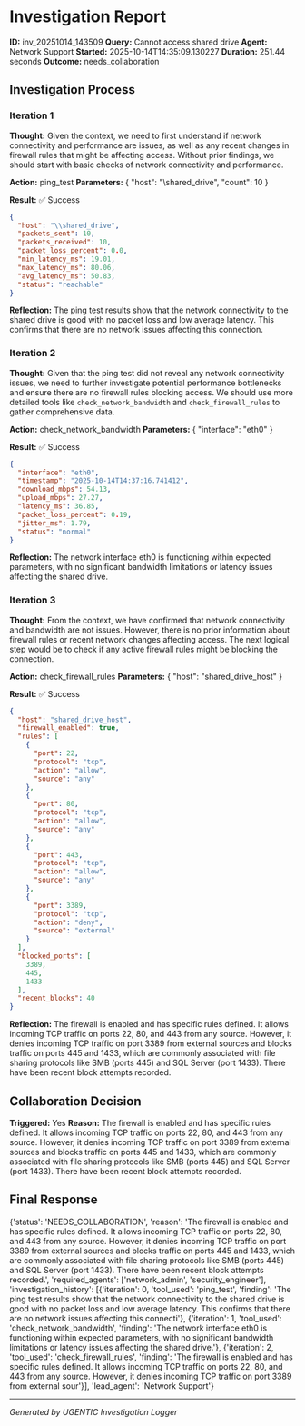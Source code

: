 # Investigation Report

**ID:** inv_20251014_143509
**Query:** Cannot access shared drive
**Agent:** Network Support
**Started:** 2025-10-14T14:35:09.130227
**Duration:** 251.44 seconds
**Outcome:** needs_collaboration

## Investigation Process

### Iteration 1

**Thought:** Given the context, we need to first understand if network connectivity and performance are issues, as well as any recent changes in firewall rules that might be affecting access. Without prior findings, we should start with basic checks of network connectivity and performance.

**Action:** ping_test
**Parameters:** {
  "host": "\\shared_drive",
  "count": 10
}

**Result:** ✅ Success
```json
{
  "host": "\\shared_drive",
  "packets_sent": 10,
  "packets_received": 10,
  "packet_loss_percent": 0.0,
  "min_latency_ms": 19.01,
  "max_latency_ms": 80.06,
  "avg_latency_ms": 50.83,
  "status": "reachable"
}
```

**Reflection:** The ping test results show that the network connectivity to the shared drive is good with no packet loss and low average latency. This confirms that there are no network issues affecting this connection.

### Iteration 2

**Thought:** Given that the ping test did not reveal any network connectivity issues, we need to further investigate potential performance bottlenecks and ensure there are no firewall rules blocking access. We should use more detailed tools like `check_network_bandwidth` and `check_firewall_rules` to gather comprehensive data.

**Action:** check_network_bandwidth
**Parameters:** {
  "interface": "eth0"
}

**Result:** ✅ Success
```json
{
  "interface": "eth0",
  "timestamp": "2025-10-14T14:37:16.741412",
  "download_mbps": 54.13,
  "upload_mbps": 27.27,
  "latency_ms": 36.85,
  "packet_loss_percent": 0.19,
  "jitter_ms": 1.79,
  "status": "normal"
}
```

**Reflection:** The network interface eth0 is functioning within expected parameters, with no significant bandwidth limitations or latency issues affecting the shared drive.

### Iteration 3

**Thought:** From the context, we have confirmed that network connectivity and bandwidth are not issues. However, there is no prior information about firewall rules or recent network changes affecting access. The next logical step would be to check if any active firewall rules might be blocking the connection.

**Action:** check_firewall_rules
**Parameters:** {
  "host": "shared_drive_host"
}

**Result:** ✅ Success
```json
{
  "host": "shared_drive_host",
  "firewall_enabled": true,
  "rules": [
    {
      "port": 22,
      "protocol": "tcp",
      "action": "allow",
      "source": "any"
    },
    {
      "port": 80,
      "protocol": "tcp",
      "action": "allow",
      "source": "any"
    },
    {
      "port": 443,
      "protocol": "tcp",
      "action": "allow",
      "source": "any"
    },
    {
      "port": 3389,
      "protocol": "tcp",
      "action": "deny",
      "source": "external"
    }
  ],
  "blocked_ports": [
    3389,
    445,
    1433
  ],
  "recent_blocks": 40
}
```

**Reflection:** The firewall is enabled and has specific rules defined. It allows incoming TCP traffic on ports 22, 80, and 443 from any source. However, it denies incoming TCP traffic on port 3389 from external sources and blocks traffic on ports 445 and 1433, which are commonly associated with file sharing protocols like SMB (ports 445) and SQL Server (port 1433). There have been recent block attempts recorded.

## Collaboration Decision

**Triggered:** Yes
**Reason:** The firewall is enabled and has specific rules defined. It allows incoming TCP traffic on ports 22, 80, and 443 from any source. However, it denies incoming TCP traffic on port 3389 from external sources and blocks traffic on ports 445 and 1433, which are commonly associated with file sharing protocols like SMB (ports 445) and SQL Server (port 1433). There have been recent block attempts recorded.

## Final Response

{'status': 'NEEDS_COLLABORATION', 'reason': 'The firewall is enabled and has specific rules defined. It allows incoming TCP traffic on ports 22, 80, and 443 from any source. However, it denies incoming TCP traffic on port 3389 from external sources and blocks traffic on ports 445 and 1433, which are commonly associated with file sharing protocols like SMB (ports 445) and SQL Server (port 1433). There have been recent block attempts recorded.', 'required_agents': ['network_admin', 'security_engineer'], 'investigation_history': [{'iteration': 0, 'tool_used': 'ping_test', 'finding': 'The ping test results show that the network connectivity to the shared drive is good with no packet loss and low average latency. This confirms that there are no network issues affecting this connecti'}, {'iteration': 1, 'tool_used': 'check_network_bandwidth', 'finding': 'The network interface eth0 is functioning within expected parameters, with no significant bandwidth limitations or latency issues affecting the shared drive.'}, {'iteration': 2, 'tool_used': 'check_firewall_rules', 'finding': 'The firewall is enabled and has specific rules defined. It allows incoming TCP traffic on ports 22, 80, and 443 from any source. However, it denies incoming TCP traffic on port 3389 from external sour'}], 'lead_agent': 'Network Support'}

---
*Generated by UGENTIC Investigation Logger*
